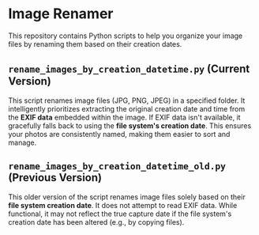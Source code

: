 # Image Renamer

This repository contains Python scripts to help you organize your image files by renaming them based on their creation dates.

## `rename_images_by_creation_datetime.py` (Current Version)

This script renames image files (JPG, PNG, JPEG) in a specified folder. It intelligently prioritizes extracting the original creation date and time from the **EXIF data** embedded within the image. If EXIF data isn't available, it gracefully falls back to using the **file system's creation date**. This ensures your photos are consistently named, making them easier to sort and manage.

## `rename_images_by_creation_datetime_old.py` (Previous Version)

This older version of the script renames image files solely based on their **file system creation date**. It does not attempt to read EXIF data. While functional, it may not reflect the true capture date if the file system's creation date has been altered (e.g., by copying files).
